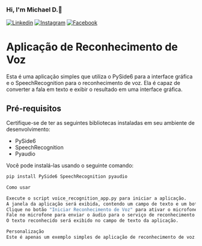 ### Hi, I'm Michael D.🤙

[![Linkedin](https://img.shields.io/badge/LinkedIn-0077B5?style=for-the-badge&logo=linkedin&logoColor=white)](https://www.linkedin.com/in/michael-douglas-640a11180/)
[![Instagram](https://img.shields.io/badge/Instagram-E4405F?style=for-the-badge&logo=instagram&logoColor=white)](https://www.instagram.com/michael.douglaspdl/)
[![Facebook](https://img.shields.io/badge/Facebook-1877F2?style=for-the-badge&logo=facebook&logoColor=white)](https://web.facebook.com/MikeeD.Cloud9/)


# Aplicação de Reconhecimento de Voz

Esta é uma aplicação simples que utiliza o PySide6 para a interface gráfica e o SpeechRecognition para o reconhecimento de voz. Ela é capaz de converter a fala em texto e exibir o resultado em uma interface gráfica.

## Pré-requisitos

Certifique-se de ter as seguintes bibliotecas instaladas em seu ambiente de desenvolvimento:

- PySide6
- SpeechRecognition
- Pyaudio

Você pode instalá-las usando o seguinte comando:

```bash
pip install PySide6 SpeechRecognition pyaudio

Como usar

Execute o script voice_recognition_app.py para iniciar a aplicação.
A janela da aplicação será exibida, contendo um campo de texto e um botão "Iniciar Reconhecimento de Voz".
Clique no botão "Iniciar Reconhecimento de Voz" para ativar o microfone e começar a gravar.
Fale no microfone para enviar o áudio para o serviço de reconhecimento de voz.
O texto reconhecido será exibido no campo de texto da aplicação.

Personalização
Este é apenas um exemplo simples de aplicação de reconhecimento de voz. Você pode personalizá-lo de acordo com suas necessidades. Por exemplo, você pode adicionar lógica para executar comandos específicos com base no texto reconhecido ou integrar com dispositivos domésticos inteligentes.
